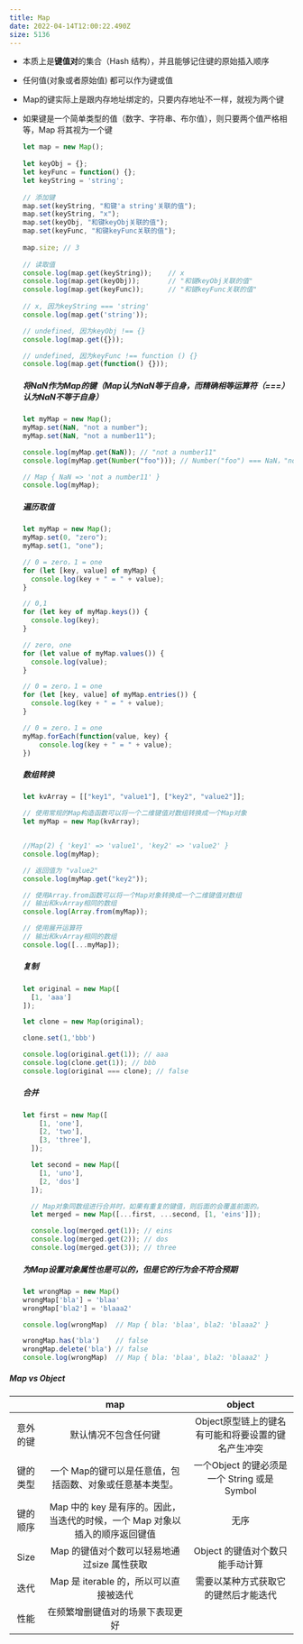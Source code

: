 ```yaml
---
title: Map
date: 2022-04-14T12:00:22.490Z
size: 5136
---
```

- 本质上是**键值对**的集合（Hash 结构），并且能够记住键的原始插入顺序

- 任何值(对象或者原始值) 都可以作为键或值

- Map的键实际上是跟内存地址绑定的，只要内存地址不一样，就视为两个键

- 如果键是一个简单类型的值（数字、字符串、布尔值），则只要两个值严格相等，Map 将其视为一个键

  ```javascript
  let map = new Map();
   
  let keyObj = {};
  let keyFunc = function() {};
  let keyString = 'string';
   
  // 添加键
  map.set(keyString, "和键'a string'关联的值");
  map.set(keyString, "x");
  map.set(keyObj, "和键keyObj关联的值");
  map.set(keyFunc, "和键keyFunc关联的值");
   
  map.size; // 3
   
  // 读取值
  console.log(map.get(keyString));    // x
  console.log(map.get(keyObj));       // "和键keyObj关联的值"
  console.log(map.get(keyFunc));      // "和键keyFunc关联的值"
   
  // x, 因为keyString === 'string'
  console.log(map.get('string'));   
  
  // undefined, 因为keyObj !== {}
  console.log(map.get({}));    
  
  // undefined, 因为keyFunc !== function () {}
  console.log(map.get(function() {}));
  ```
  ##### 将NaN作为Map的键（Map认为NaN等于自身，而精确相等运算符（===）认为NaN不等于自身）

  ```javascript
  let myMap = new Map();
  myMap.set(NaN, "not a number");
  myMap.set(NaN, "not a number11");
  
  console.log(myMap.get(NaN)); // "not a number11"
  console.log(myMap.get(Number("foo"))); // Number("foo") === NaN，"not a number11"
  
  // Map { NaN => 'not a number11' }
  console.log(myMap);
  ```

  ##### 遍历取值

  ```javascript
  let myMap = new Map();
  myMap.set(0, "zero");
  myMap.set(1, "one");
  
  // 0 = zero，1 = one
  for (let [key, value] of myMap) {
    console.log(key + " = " + value);
  }
  
  // 0,1
  for (let key of myMap.keys()) {
    console.log(key);
  }
  
  // zero, one
  for (let value of myMap.values()) {
    console.log(value);
  }
  
  // 0 = zero，1 = one
  for (let [key, value] of myMap.entries()) {
    console.log(key + " = " + value);
  }
  
  // 0 = zero，1 = one
  myMap.forEach(function(value, key) {
      console.log(key + " = " + value);
  })
  ```

  ##### 数组转换

  ```javascript
  let kvArray = [["key1", "value1"], ["key2", "value2"]];
  
  // 使用常规的Map构造函数可以将一个二维键值对数组转换成一个Map对象
  let myMap = new Map(kvArray);
  
  
  //Map(2) { 'key1' => 'value1', 'key2' => 'value2' }
  console.log(myMap);
  
  // 返回值为 "value2"
  console.log(myMap.get("key2")); 
  
  // 使用Array.from函数可以将一个Map对象转换成一个二维键值对数组
  // 输出和kvArray相同的数组
  console.log(Array.from(myMap)); 
  
  // 使用展开运算符
  // 输出和kvArray相同的数组
  console.log([...myMap]);
  ```
  
  ##### 复制
  
  ```javascript
  let original = new Map([
    [1, 'aaa']
  ]);
  
  let clone = new Map(original);
  
  clone.set(1,'bbb')
  
  console.log(original.get(1)); // aaa
  console.log(clone.get(1)); // bbb
  console.log(original === clone); // false
  ```
  
  ##### 合并
  
  ```javascript
  let first = new Map([
      [1, 'one'],
      [2, 'two'],
      [3, 'three'],
    ]);
  
    let second = new Map([
      [1, 'uno'],
      [2, 'dos']
    ]);
  
    // Map对象同数组进行合并时，如果有重复的键值，则后面的会覆盖前面的。
    let merged = new Map([...first, ...second, [1, 'eins']]);
  
    console.log(merged.get(1)); // eins
    console.log(merged.get(2)); // dos
    console.log(merged.get(3)); // three
  ```
  
  ##### 为Map设置对象属性也是可以的，但是它的行为会不符合预期
  
  ```javascript
  let wrongMap = new Map()
  wrongMap['bla'] = 'blaa'
  wrongMap['bla2'] = 'blaaa2'
  
  console.log(wrongMap)  // Map { bla: 'blaa', bla2: 'blaaa2' }
  
  wrongMap.has('bla')    // false
  wrongMap.delete('bla') // false
  console.log(wrongMap)  // Map { bla: 'blaa', bla2: 'blaaa2' }
  ```

##### Map vs Object
|          | map | object |
| :------: | :----------------------------------------------------------: | :------------------------------------------------: |
| 意外的键 |                     默认情况不包含任何键                     | Object原型链上的键名有可能和将要设置的键名产生冲突 |
| 键的类型 |   一个 Map的键可以是任意值，包括函数、对象或任意基本类型。   | 一个Object 的键必须是一个 String 或是Symbol      |
| 键的顺序 | Map 中的 key 是有序的。因此，当迭代的时候，一个 Map 对象以插入的顺序返回键值 | 无序                                               |
| Size     |         Map 的键值对个数可以轻易地通过size 属性获取          | Object 的键值对个数只能手动计算                    |
| 迭代     |           Map 是 iterable 的，所以可以直接被迭代           | 需要以某种方式获取它的键然后才能迭代               |
| 性能     |              在频繁增删键值对的场景下表现更好              ||

